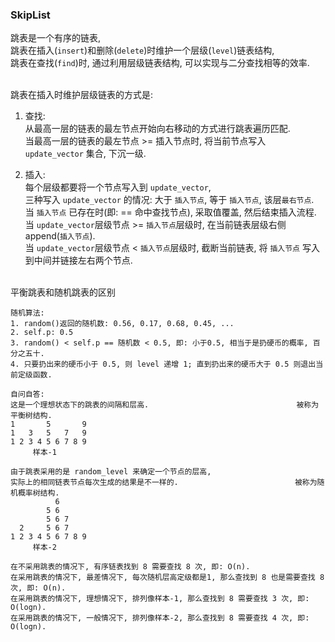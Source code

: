 ### SkipList
跳表是一个有序的链表,   
跳表在插入(`insert`)和删除(`delete`)时维护一个层级(`level`)链表结构,  
跳表在查找(`find`)时, 通过利用层级链表结构, 可以实现与二分查找相等的效率.  

&nbsp;  
跳表在插入时维护层级链表的方式是: 
1. 查找:     
   从最高一层的链表的最左节点开始向右移动的方式进行跳表遍历匹配.  
   当最高一层的链表的最左节点 >= 插入节点时, 将当前节点写入 `update_vector` 集合, 下沉一级.     

2. 插入:   
   每个层级都要将一个节点写入到 `update_vector`,   
   三种写入 `update_vector` 的情况: 大于 `插入节点`, 等于 `插入节点`, 该层`最右节点`.  
   当 `插入节点` 已存在时(即: == 命中查找节点), 采取值覆盖, 然后结束插入流程.  
   当 `update_vector`层级节点 >= `插入节点`层级时, 在当前链表层级右侧append(`插入节点`).  
   当 `update_vector`层级节点 <  `插入节点`层级时, 截断当前链表, 将 `插入节点` 写入到中间并链接左右两个节点.  


&nbsp;  
平衡跳表和随机跳表的区别
```shell script
随机算法:
1. random()返回的随机数: 0.56, 0.17, 0.68, 0.45, ...
2. self.p: 0.5
3. random() < self.p == 随机数 < 0.5, 即: 小于0.5, 相当于是扔硬币的概率, 百分之五十.
4. 只要扔出来的硬币小于 0.5, 则 level 递增 1; 直到扔出来的硬币大于 0.5 则退出当前定级函数.

自问自答:
这是一个理想状态下的跳表的间隔和层高.                                 被称为平衡树结构.
1       5       9
1   3   5   7   9
1 2 3 4 5 6 7 8 9
     样本-1

由于跳表采用的是 random_level 来确定一个节点的层高,
实际上的相同链表节点每次生成的结果是不一样的.                          被称为随机概率树结构.
          6
        5 6
        5 6 7
  2     5 6 7
1 2 3 4 5 6 7 8 9
     样本-2

在不采用跳表的情况下, 有序链表找到 8 需要查找 8 次, 即: O(n).
在采用跳表的情况下, 最差情况下, 每次随机层高定级都是1, 那么查找到 8 也是需要查找 8 次, 即: O(n).
在采用跳表的情况下, 理想情况下, 排列像样本-1, 那么查找到 8 需要查找 3 次, 即: O(logn).
在采用跳表的情况下, 一般情况下, 排列像样本-2, 那么查找到 8 需要查找 4 次, 即: O(logn).
```